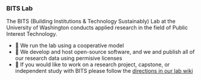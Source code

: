### BITS Lab
The BITS (Building Institutions & Technology Sustainably) Lab at the University of Washington conducts applied research in the field of Public Interest Technology. 

- 🤝 We run the lab using a cooperative model 
- 💾 We develop and host open-source software, and we and publish all of our research data using permisive licenses 
- 📍 If you would like to work on a research project, capstone, or independent study with BITS please follow the [directions in our lab wiki](https://github.com/BITS-Research/Lab/wiki/Research-Opportunities-with-BITS)


